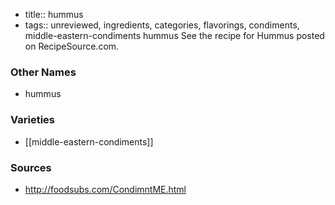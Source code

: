 - title:: hummus
- tags:: unreviewed, ingredients, categories, flavorings, condiments, middle-eastern-condiments
hummus See the recipe for Hummus posted on RecipeSource.com.

### Other Names

* hummus

### Varieties

* [[middle-eastern-condiments]]

### Sources
* http://foodsubs.com/CondimntME.html
